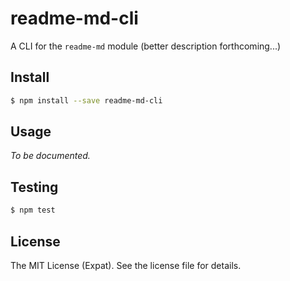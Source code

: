readme-md-cli
=============
A CLI for the `readme-md` module (better description forthcoming...)

Install
-------
```sh
$ npm install --save readme-md-cli
```

Usage
-----
_To be documented._

Testing
-------
```sh
$ npm test
```

License
-------
The MIT License (Expat). See the license file for details.
